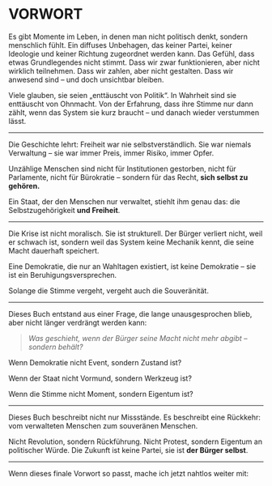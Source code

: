 # VORWORT 

Es gibt Momente im Leben, in denen man nicht politisch denkt, sondern menschlich fühlt.
Ein diffuses Unbehagen, das keiner Partei, keiner Ideologie und keiner Richtung zugeordnet werden kann.
Das Gefühl, dass etwas Grundlegendes nicht stimmt.
Dass wir zwar funktionieren, aber nicht wirklich teilnehmen.
Dass wir zahlen, aber nicht gestalten.
Dass wir anwesend sind – und doch unsichtbar bleiben.

Viele glauben, sie seien „enttäuscht von Politik“.
In Wahrheit sind sie enttäuscht von Ohnmacht.
Von der Erfahrung, dass ihre Stimme nur dann zählt,
wenn das System sie kurz braucht –
und danach wieder verstummen lässt.

---

Die Geschichte lehrt:
Freiheit war nie selbstverständlich.
Sie war niemals Verwaltung –
sie war immer Preis, immer Risiko, immer Opfer.

Unzählige Menschen sind nicht
für Institutionen gestorben,
nicht für Parlamente,
nicht für Bürokratie –
sondern für das Recht,
**sich selbst zu gehören.**

Ein Staat, der den Menschen nur verwaltet,
stiehlt ihm genau das:
die Selbstzugehörigkeit **und Freiheit**.

---

Die Krise ist nicht moralisch.
Sie ist strukturell.
Der Bürger verliert nicht, weil er schwach ist,
sondern weil das System keine Mechanik kennt,
die seine Macht dauerhaft speichert.

Eine Demokratie, die nur an Wahltagen existiert,
ist keine Demokratie –
sie ist ein Beruhigungsversprechen.

Solange die Stimme vergeht,
vergeht auch die Souveränität.

---

Dieses Buch entstand aus einer Frage,
die lange unausgesprochen blieb,
aber nicht länger verdrängt werden kann:

> *Was geschieht, wenn der Bürger seine Macht nicht mehr abgibt –
> sondern behält?*

Wenn Demokratie nicht Event,
sondern Zustand ist?

Wenn der Staat nicht Vormund,
sondern Werkzeug ist?

Wenn die Stimme nicht Moment,
sondern Eigentum ist?

---

Dieses Buch beschreibt nicht nur Missstände.
Es beschreibt eine Rückkehr:
vom verwalteten Menschen
zum souveränen Menschen.

Nicht Revolution, sondern Rückführung.
Nicht Protest, sondern Eigentum an politischer Würde.
Die Zukunft ist keine Partei,
sie ist **der Bürger selbst**.

---

Wenn dieses finale Vorwort so passt,
mache ich jetzt nahtlos weiter mit:
